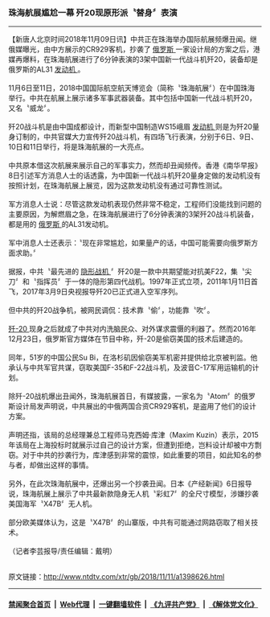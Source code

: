### 珠海航展尴尬一幕 歼20现原形派〝替身〞表演
------------------------

<div class="wysiwyg">
 【新唐人北京时间2018年11月09日讯】中共正在珠海举办国际航展频爆丑闻。继俄媒曝光，由中方展示的CR929客机，抄袭了
 <a href="http://www.ntdtv.com/xtr/gb/articlelistbytag_俄罗斯.html" target="_blank">
  俄罗斯
 </a>
 一家设计局的方案之后，港媒再爆料，在珠海航展进行了6分钟表演的3架中国新一代战斗机歼20，装备却是俄罗斯的AL31
 <a href="http://www.ntdtv.com/xtr/gb/articlelistbytag_发动机.html" target="_blank">
  发动机
 </a>
 。
 <br/>
 <br/>
 11月6日至11日，2018中国国际航空航天博览会（简称〝珠海航展〞）在中国珠海举行。中共在航展上展示诸多军事武器装备。其中包括中国新一代战斗机歼20，又名〝威龙〞。
 <br/>
 <br/>
 歼20战斗机是由中国成都设计，而新型中国制造WS15峨眉
 <a href="http://www.ntdtv.com/xtr/gb/articlelistbytag_发动机.html" target="_blank">
  发动机
 </a>
 则是为歼20量身订制的，中共官媒大力宣传歼20战斗机，有四场飞行表演，分别于6日、9日、10日和11日举行，将是珠海航展的一大亮点。
 <br/>
 <br/>
 中共原本借这次航展来展示自己的军事实力，然而却丑闻频传。香港《南华早报》8日引述军方消息人士的话透露，为中国新一代战斗机歼20量身定做的发动机没有按照计划，在珠海航展上展览，因为这款发动机没有通过可靠性测试。
 <br/>
 <br/>
 军方消息人士说：尽管这款发动机表现仍然非常不稳定，工程师们没能找到问题的主要原因，为解燃眉之急，在珠海航展进行了6分钟表演的3架歼20战斗机装备，都是用的
 <a href="http://www.ntdtv.com/xtr/gb/articlelistbytag_俄罗斯.html" target="_blank">
  俄罗斯
 </a>
 的AL31发动机。
 <br/>
 <br/>
 军中消息人士还表示：〝现在非常尴尬，如果量产的话，中国可能需要向俄罗斯方面求助。〞
 <br/>
 <br/>
 据报，中共〝最先进的
 <a href="http://www.ntdtv.com/xtr/gb/articlelistbytag_隐形战机.html" target="_blank">
  隐形战机
 </a>
 〞歼20是一款中共期望能对抗美F22，集〝尖刀〞和〝指挥员〞于一体的隐形第四代战机。1997年正式立项，2011年1月11日首飞，2017年3月9日央视报导歼20已正式进入空军序列。
 <br/>
 <br/>
 但中共的歼20战争机，被网民调侃：技术靠〝偷〞，功能靠〝吹〞。
 <br/>
 <br/>
 <a href="http://www.ntdtv.com/xtr/gb/articlelistbytag_歼-20.html" target="_blank">
  歼-20
 </a>
 现身之后就成了中共对内洗脑民众、对外谋求震慑的利器了。然而2016年12月23日，俄罗斯官方媒体在节目中称，歼-20是偷窃美国的技术后建造的。
 <br/>
 <br/>
 同年，51岁的中国公民Su Bi，在洛杉矶因偷窃美军机密并提供给北京被判监。他承认与中共军官共谋，窃取美国F-35和F-22战斗机，及波音C-17军用运输机的计划。
 <br/>
 <br/>
 除歼-20战机爆出丑闻外，珠海航展首日，有媒披露，一家名为〝Atom〞的俄罗斯设计局发声明说，中共展出的中俄两国合资CR929客机，是盗用了他们的设计方案。
 <br/>
 <br/>
 声明还指，该局的总经理兼总工程师马克西姆‧库津（Maxim Kuzin）表示，2015年该局在上海投标时就展示过自己的设计方案，但遭到拒绝，岂料设计却被中方剽窃。对于中共的抄袭行为，库津感到非常的震惊，如此重要的项目，如此知名的参与者，却做出这样的事情。
 <br/>
 <br/>
 另外，在此次珠海航展中，还爆出另一个抄袭丑闻。日本《产经新闻》6日报导说，珠海航展上展示了中共最新款隐身无人机〝彩虹7〞的全尺寸模型，涉嫌抄袭美国海军〝X47B〞无人机。
 <br/>
 <br/>
 部分欧美媒体认为，这是〝X47B〞的山寨版，中共有可能通过网路窃取了相关技术。
 <br/>
 <br/>
 （记者李芸报导/责任编辑：戴明）
</div>

<br/>原文链接：http://www.ntdtv.com/xtr/gb/2018/11/11/a1398626.html


------------------------
#### [禁闻聚合首页](https://github.com/gfw-breaker/banned-news/blob/master/README.md) &nbsp;|&nbsp; [Web代理](https://github.com/gfw-breaker/open-proxy/blob/master/README.md) &nbsp;|&nbsp; [一键翻墙软件](https://github.com/gfw-breaker/nogfw/blob/master/README.md) &nbsp;|&nbsp; [《九评共产党》](https://github.com/gfw-breaker/9ping.md/blob/master/README.md#九评之一评共产党是什么) &nbsp;|&nbsp; [《解体党文化》](https://github.com/gfw-breaker/jtdwh.md/blob/master/README.md#绪论)